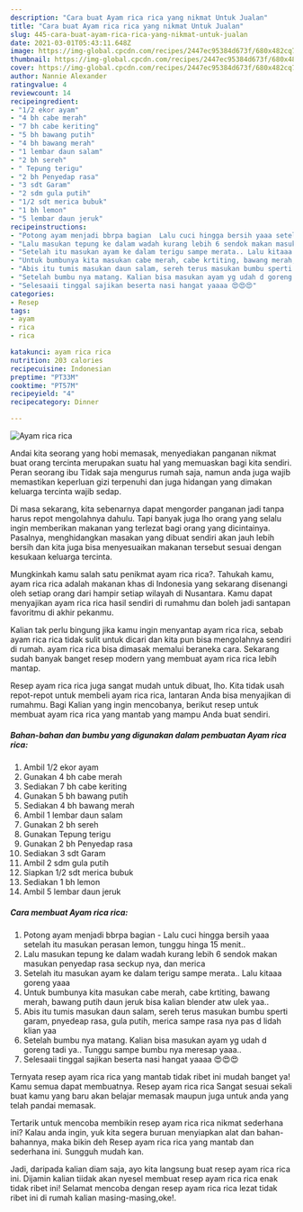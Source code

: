 ```yaml
---
description: "Cara buat Ayam rica rica yang nikmat Untuk Jualan"
title: "Cara buat Ayam rica rica yang nikmat Untuk Jualan"
slug: 445-cara-buat-ayam-rica-rica-yang-nikmat-untuk-jualan
date: 2021-03-01T05:43:11.648Z
image: https://img-global.cpcdn.com/recipes/2447ec95384d673f/680x482cq70/ayam-rica-rica-foto-resep-utama.jpg
thumbnail: https://img-global.cpcdn.com/recipes/2447ec95384d673f/680x482cq70/ayam-rica-rica-foto-resep-utama.jpg
cover: https://img-global.cpcdn.com/recipes/2447ec95384d673f/680x482cq70/ayam-rica-rica-foto-resep-utama.jpg
author: Nannie Alexander
ratingvalue: 4
reviewcount: 14
recipeingredient:
- "1/2 ekor ayam"
- "4 bh cabe merah"
- "7 bh cabe keriting"
- "5 bh bawang putih"
- "4 bh bawang merah"
- "1 lembar daun salam"
- "2 bh sereh"
- " Tepung terigu"
- "2 bh Penyedap rasa"
- "3 sdt Garam"
- "2 sdm gula putih"
- "1/2 sdt merica bubuk"
- "1 bh lemon"
- "5 lembar daun jeruk"
recipeinstructions:
- "Potong ayam menjadi bbrpa bagian  Lalu cuci hingga bersih yaaa setelah itu masukan perasan lemon, tunggu hinga 15 menit.."
- "Lalu masukan tepung ke dalam wadah kurang lebih 6 sendok makan masukan penyedap rasa seckup nya, dan merica"
- "Setelah itu masukan ayam ke dalam terigu sampe merata.. Lalu kitaaa goreng yaaa"
- "Untuk bumbunya kita masukan cabe merah, cabe krtiting, bawang merah, bawang putih daun jeruk bisa kalian blender atw ulek yaa.."
- "Abis itu tumis masukan daun salam, sereh terus masukan bumbu sperti garam, pnyedeap rasa, gula putih, merica sampe rasa nya pas d lidah klian yaa"
- "Setelah bumbu nya matang. Kalian bisa masukan ayam yg udah d goreng tadi ya.. Tunggu sampe bumbu nya meresap yaaa.."
- "Selesaaii tinggal sajikan beserta nasi hangat yaaaa 😍😍😍"
categories:
- Resep
tags:
- ayam
- rica
- rica

katakunci: ayam rica rica 
nutrition: 203 calories
recipecuisine: Indonesian
preptime: "PT33M"
cooktime: "PT57M"
recipeyield: "4"
recipecategory: Dinner

---
```



![Ayam rica rica](https://img-global.cpcdn.com/recipes/2447ec95384d673f/680x482cq70/ayam-rica-rica-foto-resep-utama.jpg)

Andai kita seorang yang hobi memasak, menyediakan panganan nikmat buat orang tercinta merupakan suatu hal yang memuaskan bagi kita sendiri. Peran seorang ibu Tidak saja mengurus rumah saja, namun anda juga wajib memastikan keperluan gizi terpenuhi dan juga hidangan yang dimakan keluarga tercinta wajib sedap.

Di masa  sekarang, kita sebenarnya dapat mengorder panganan jadi tanpa harus repot mengolahnya dahulu. Tapi banyak juga lho orang yang selalu ingin memberikan makanan yang terlezat bagi orang yang dicintainya. Pasalnya, menghidangkan masakan yang dibuat sendiri akan jauh lebih bersih dan kita juga bisa menyesuaikan makanan tersebut sesuai dengan kesukaan keluarga tercinta. 



Mungkinkah kamu salah satu penikmat ayam rica rica?. Tahukah kamu, ayam rica rica adalah makanan khas di Indonesia yang sekarang disenangi oleh setiap orang dari hampir setiap wilayah di Nusantara. Kamu dapat menyajikan ayam rica rica hasil sendiri di rumahmu dan boleh jadi santapan favoritmu di akhir pekanmu.

Kalian tak perlu bingung jika kamu ingin menyantap ayam rica rica, sebab ayam rica rica tidak sulit untuk dicari dan kita pun bisa mengolahnya sendiri di rumah. ayam rica rica bisa dimasak memalui beraneka cara. Sekarang sudah banyak banget resep modern yang membuat ayam rica rica lebih mantap.

Resep ayam rica rica juga sangat mudah untuk dibuat, lho. Kita tidak usah repot-repot untuk membeli ayam rica rica, lantaran Anda bisa menyajikan di rumahmu. Bagi Kalian yang ingin mencobanya, berikut resep untuk membuat ayam rica rica yang mantab yang mampu Anda buat sendiri.

<!--inarticleads1-->

##### Bahan-bahan dan bumbu yang digunakan dalam pembuatan Ayam rica rica:

1. Ambil 1/2 ekor ayam
1. Gunakan 4 bh cabe merah
1. Sediakan 7 bh cabe keriting
1. Gunakan 5 bh bawang putih
1. Sediakan 4 bh bawang merah
1. Ambil 1 lembar daun salam
1. Gunakan 2 bh sereh
1. Gunakan  Tepung terigu
1. Gunakan 2 bh Penyedap rasa
1. Sediakan 3 sdt Garam
1. Ambil 2 sdm gula putih
1. Siapkan 1/2 sdt merica bubuk
1. Sediakan 1 bh lemon
1. Ambil 5 lembar daun jeruk




<!--inarticleads2-->

##### Cara membuat Ayam rica rica:

1. Potong ayam menjadi bbrpa bagian  - Lalu cuci hingga bersih yaaa setelah itu masukan perasan lemon, tunggu hinga 15 menit..
1. Lalu masukan tepung ke dalam wadah kurang lebih 6 sendok makan masukan penyedap rasa seckup nya, dan merica
1. Setelah itu masukan ayam ke dalam terigu sampe merata.. Lalu kitaaa goreng yaaa
1. Untuk bumbunya kita masukan cabe merah, cabe krtiting, bawang merah, bawang putih daun jeruk bisa kalian blender atw ulek yaa..
1. Abis itu tumis masukan daun salam, sereh terus masukan bumbu sperti garam, pnyedeap rasa, gula putih, merica sampe rasa nya pas d lidah klian yaa
1. Setelah bumbu nya matang. Kalian bisa masukan ayam yg udah d goreng tadi ya.. Tunggu sampe bumbu nya meresap yaaa..
1. Selesaaii tinggal sajikan beserta nasi hangat yaaaa 😍😍😍




Ternyata resep ayam rica rica yang mantab tidak ribet ini mudah banget ya! Kamu semua dapat membuatnya. Resep ayam rica rica Sangat sesuai sekali buat kamu yang baru akan belajar memasak maupun juga untuk anda yang telah pandai memasak.

Tertarik untuk mencoba membikin resep ayam rica rica nikmat sederhana ini? Kalau anda ingin, yuk kita segera buruan menyiapkan alat dan bahan-bahannya, maka bikin deh Resep ayam rica rica yang mantab dan sederhana ini. Sungguh mudah kan. 

Jadi, daripada kalian diam saja, ayo kita langsung buat resep ayam rica rica ini. Dijamin kalian tiidak akan nyesel membuat resep ayam rica rica enak tidak ribet ini! Selamat mencoba dengan resep ayam rica rica lezat tidak ribet ini di rumah kalian masing-masing,oke!.

